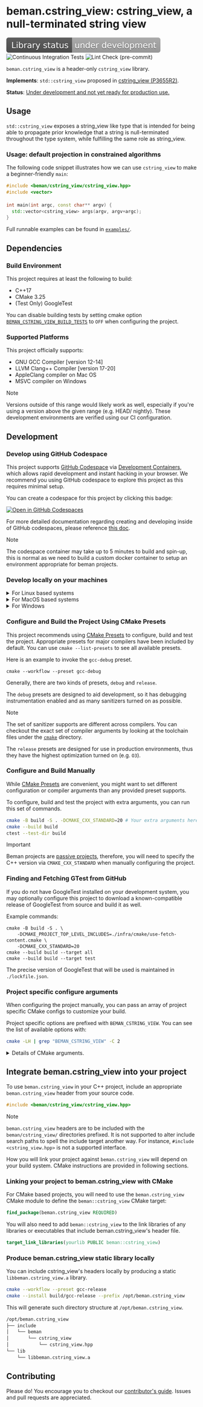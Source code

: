 # beman.cstring_view: cstring_view, a null-terminated string view

<!--
SPDX-License-Identifier: Apache-2.0 WITH LLVM-exception
-->

<!-- markdownlint-disable-next-line line-length -->
![Library Status](https://raw.githubusercontent.com/bemanproject/beman/refs/heads/main/images/badges/beman_badge-beman_library_under_development.svg) ![Continuous Integration Tests](https://github.com/dascandy/cstring_view/actions/workflows/ci_tests.yml/badge.svg) ![Lint Check (pre-commit)](https://github.com/dascandy/cstring_view/actions/workflows/pre-commit.yml/badge.svg)

`beman.cstring_view` is a header-only `cstring_view` library.

**Implements**: `std::cstring_view` proposed in [cstring\_view (P3655R2)](https://wg21.link/P3655R2).

**Status**: [Under development and not yet ready for production use.](https://github.com/bemanproject/beman/blob/main/docs/beman_library_maturity_model.md#under-development-and-not-yet-ready-for-production-use)

## Usage

`std::cstring_view` exposes a string\_view like type that is intended for being able to propagate prior knowledge that
a string is null-terminated throughout the type system, while fulfilling the same role as string\_view.

### Usage: default projection in constrained algorithms

The following code snippet illustrates how we can use `cstring_view` to make a beginner-friendly `main`:

```cpp
#include <beman/cstring_view/cstring_view.hpp>
#include <vector>

int main(int argc, const char** argv) {
  std::vector<cstring_view> args(argv, argv+argc);
}
```

Full runnable examples can be found in [`examples/`](examples/).

## Dependencies

### Build Environment

This project requires at least the following to build:

* C++17
* CMake 3.25
* (Test Only) GoogleTest

You can disable building tests by setting cmake option
[`BEMAN_CSTRING_VIEW_BUILD_TESTS`](#beman_cstring_view_build_tests) to `OFF`
when configuring the project.

### Supported Platforms

This project officially supports:

* GNU GCC Compiler \[version 12-14\]
* LLVM Clang++ Compiler \[version 17-20\]
* AppleClang compiler on Mac OS
* MSVC compiler on Windows

> [!NOTE]
>
> Versions outside of this range would likely work as well,
> especially if you're using a version above the given range
> (e.g. HEAD/ nightly).
> These development environments are verified using our CI configuration.

## Development

### Develop using GitHub Codespace

This project supports [GitHub Codespace](https://github.com/features/codespaces)
via [Development Containers](https://containers.dev/),
which allows rapid development and instant hacking in your browser.
We recommend you using GitHub codespace to explore this project as this
requires minimal setup.

You can create a codespace for this project by clicking this badge:

[![Open in GitHub Codespaces](https://github.com/codespaces/badge.svg)](https://codespaces.new/bemanproject/cstring_view)

For more detailed documentation regarding creating and developing inside of
GitHub codespaces, please reference [this doc](https://docs.github.com/en/codespaces/).

> [!NOTE]
>
> The codespace container may take up to 5 minutes to build and spin-up,
> this is normal as we need to build a custom docker container to setup
> an environment appropriate for beman projects.

### Develop locally on your machines

<details>
<summary> For Linux based systems </summary>

Beman libraries require [recent versions of CMake](#build-environment),
we advise you to download CMake directly from [CMake's website](https://cmake.org/download/)
or install it via the [Kitware apt library](https://apt.kitware.com/).

A [supported compiler](#supported-platforms) should be available from your package manager.
Alternatively you could use an install script from official compiler vendors.

Here is an example of how to install the latest stable version of clang
as per [the official LLVM install guide](https://apt.llvm.org/).

```bash
bash -c "$(wget -O - https://apt.llvm.org/llvm.sh)"
```

If the included test suite is being built and run, a GoogleTest library will be
required. Here is an example of installing GoogleTest on a Debian-based Linux
environment:

```bash
apt install libgtest-dev
```

The precise command and package name will vary depending on the Linux OS you are
using. Be sure to consult documentation and the package repository for the system
you are using.

</details>

<details>
<summary> For MacOS based systems </summary>

Beman libraries require [recent versions of CMake](#build-environment).
You can use [`Homebrew`](https://brew.sh/) to install the latest major version of CMake.

```bash
brew install cmake
```

A [supported compiler](#supported-platforms) is also available from brew.

For example, you can install the latest major release of Clang as:

```bash
brew install llvm
```

</details>

<details>
<summary> For Windows </summary>

To build Beman libraries, you will need the MSVC compiler. MSVC can be obtained
by installing Visual Studio; the free Visual Studio 2022 Community Edition can
be downloaded from
[Microsoft](https://visualstudio.microsoft.com/vs/community/).

After Visual Studio has been installed, you can launch "Developer PowerShell for
VS 2022" by typing it into Windows search bar. This shell environment will
provide CMake, Ninja, and MSVC, allowing you to build the library and run the
tests.

Note that you will need to use FetchContent to build GoogleTest. To do so,
please see the instructions in the "Build GoogleTest dependency from github.com"
dropdown in the [Project specific configure
arguments](#project-specific-configure-arguments) section.

</details>

### Configure and Build the Project Using CMake Presets

This project recommends using [CMake Presets](https://cmake.org/cmake/help/latest/manual/cmake-presets.7.html)
to configure, build and test the project.
Appropriate presets for major compilers have been included by default.
You can use `cmake --list-presets` to see all available presets.

Here is an example to invoke the `gcc-debug` preset.

```shell
cmake --workflow --preset gcc-debug
```

Generally, there are two kinds of presets, `debug` and `release`.

The `debug` presets are designed to aid development, so it has debugging
instrumentation enabled and as many sanitizers turned on as possible.

> [!NOTE]
>
> The set of sanitizer supports are different across compilers.
> You can checkout the exact set of compiler arguments by looking at the toolchain
> files under the [`cmake`](cmake/) directory.

The `release` presets are designed for use in production environments,
thus they have the highest optimization turned on (e.g. `O3`).

### Configure and Build Manually

While [CMake Presets](#configure-and-build-the-project-using-cmake-presets) are
convenient, you might want to set different configuration or compiler arguments
than any provided preset supports.

To configure, build and test the project with extra arguments,
you can run this set of commands.

```bash
cmake -B build -S . -DCMAKE_CXX_STANDARD=20 # Your extra arguments here.
cmake --build build
ctest --test-dir build
```

> [!IMPORTANT]
>
> Beman projects are
> [passive projects](https://github.com/bemanproject/beman/blob/main/docs/beman_standard.md#cmake),
> therefore,
> you will need to specify the C++ version via `CMAKE_CXX_STANDARD`
> when manually configuring the project.

### Finding and Fetching GTest from GitHub

If you do not have GoogleTest installed on your development system, you may
optionally configure this project to download a known-compatible release of
GoogleTest from source and build it as well.

Example commands:

```shell
cmake -B build -S . \
    -DCMAKE_PROJECT_TOP_LEVEL_INCLUDES=./infra/cmake/use-fetch-content.cmake \
    -DCMAKE_CXX_STANDARD=20
cmake --build build --target all
cmake --build build --target test
```

The precise version of GoogleTest that will be used is maintained in
`./lockfile.json`.

### Project specific configure arguments

When configuring the project manually,
you can pass an array of project specific CMake configs to customize your build.

Project specific options are prefixed with `BEMAN_CSTRING_VIEW`.
You can see the list of available options with:

```bash
cmake -LH | grep "BEMAN_CSTRING_VIEW" -C 2
```

<details>

<summary> Details of CMake arguments. </summary>

#### `BEMAN_CSTRING_VIEW_BUILD_TESTS`

Enable building tests and test infrastructure. Default: ON.
Values: { ON, OFF }.

You can configure the project to have this option turned off via:

```bash
cmake -B build -S . -DCMAKE_CXX_STANDARD=20 -DBEMAN_CSTRING_VIEW_BUILD_TESTS=OFF
```

> [!TIP]
> Because this project requires Google Tests as part of its development
> dependency,
> disable building tests avoids the project from pulling Google Tests from
> GitHub.

#### `BEMAN_CSTRING_VIEW_BUILD_EXAMPLES`

Enable building examples. Default: ON. Values: { ON, OFF }.

</details>

## Integrate beman.cstring_view into your project

To use `beman.cstring_view` in your C++ project,
include an appropriate `beman.cstring_view` header from your source code.

```c++
#include <beman/cstring_view/cstring_view.hpp>
```

> [!NOTE]
>
> `beman.cstring_view` headers are to be included with the `beman/cstring_view/` directories prefixed.
> It is not supported to alter include search paths to spell the include target another way. For instance,
> `#include <cstring_view.hpp>` is not a supported interface.

How you will link your project against `beman.cstring_view` will depend on your build system.
CMake instructions are provided in following sections.

### Linking your project to beman.cstring_view with CMake

For CMake based projects,
you will need to use the `beman.cstring_view` CMake module
to define the `beman::cstring_view` CMake target:

```cmake
find_package(beman.cstring_view REQUIRED)
```

You will also need to add `beman::cstring_view` to the link libraries of
any libraries or executables that include beman.cstring_view's header file.

```cmake
target_link_libraries(yourlib PUBLIC beman::cstring_view)
```

### Produce beman.cstring_view static library locally

You can include cstring_view's headers locally
by producing a static `libbeman.cstring_view.a` library.

```bash
cmake --workflow --preset gcc-release
cmake --install build/gcc-release --prefix /opt/beman.cstring_view
```

This will generate such directory structure at `/opt/beman.cstring_view`.

```txt
/opt/beman.cstring_view
├── include
│   └── beman
│       └── cstring_view
│           └── cstring_view.hpp
└── lib
    └── libbeman.cstring_view.a
```

## Contributing

Please do!
You encourage you to checkout our [contributor's guide](docs/README.md).
Issues and pull requests are appreciated.
